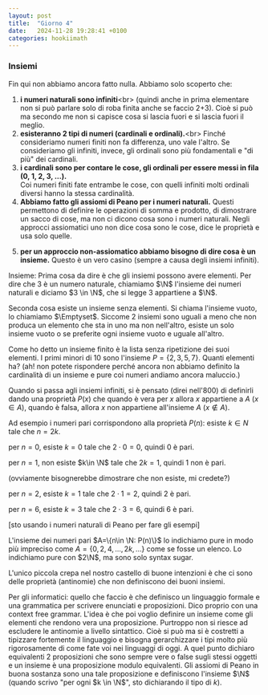 ```yaml
---
layout: post
title:  "Giorno 4"
date:   2024-11-28 19:28:41 +0100
categories: hookiimath
---
```

### Insiemi

Fin qui non abbiamo ancora fatto nulla. Abbiamo solo scoperto che:

1. **i numeri naturali sono infiniti**<br\> 
  (quindi anche in prima elementare non si può parlare solo di roba finita anche se faccio 2+3). Cioè si può ma secondo me non si capisce cosa si lascia fuori e si lascia fuori il meglio.
2. **esisteranno 2 tipi di numeri (cardinali e ordinali).**<br\> 
  Finché consideriamo numeri finiti non fa differenza, uno vale l'altro. Se consideriamo gli infiniti, invece, gli ordinali sono più fondamentali e "di più" dei cardinali.
3. **i cardinali sono per contare le cose, gli ordinali per essere messi in fila (0, 1, 2, 3, ...).**<br/>
  Coi numeri finiti fate entrambe le cose, con quelli infiniti molti ordinali diversi hanno la stessa cardinalità.
4. **Abbiamo fatto gli assiomi di Peano per i numeri naturali.**
  Questi permettono di definire le operazioni di somma e prodotto, di dimostrare un sacco di cose, ma non ci dicono cosa sono i numeri naturali. Negli approcci assiomatici uno non dice cosa sono le cose, dice le proprietà e usa solo quelle.
5) **per un approccio non-assiomatico abbiamo bisogno di dire cosa è un insieme.**
  Questo è un vero casino (sempre a causa degli insiemi infiniti).


Insieme:
Prima cosa da dire è che gli insiemi possono avere elementi.
Per dire che 3 è un numero naturale, chiamiamo $\N$ l'insieme dei numeri naturali e diciamo $3 \in \N$, che si legge 3 appartiene a $\N$.

Seconda cosa esiste un insieme senza elementi. 
Si chiama l'insieme vuoto, lo chiamiamo $\Emptyset$.
Siccome 2 insiemi sono uguali a meno che non produca un elemento che sta in uno ma non nell'altro, 
esiste un solo insieme vuoto o se preferite ogni insieme vuoto e uguale all'altro.

Come ho detto un insieme finito è la lista senza ripetizione dei suoi elementi.
I primi minori di 10 sono l'insieme $P=\{2, 3, 5, 7\}$.
Quanti elementi ha? (ah! non potete rispondere perché ancora non abbiamo definito la cardinalità di un insieme 
e pure coi numeri andiamo ancora maluccio.)

Quando si passa agli insiemi infiniti, si è pensato (direi nell'800) di definirli dando una proprietà $P(x)$
che quando è vera per $x$ allora $x$ appartiene a $A$ ($x\in A$), quando è falsa, allora $x$ non appartiene all'insieme $A$ ($x\not\in A$).

Ad esempio i numeri pari corrispondono alla proprietà    $P(n)$: esiste $k\in N$ tale che $n=2k$.

per $n=0$, esiste $k=0$ tale che $2\cdot0=0$, quindi 0 è pari.

per $n=1$, non esiste $k\in \N$ tale che $2k=1$, quindi 1 non è pari. 

(ovviamente bisognerebbe dimostrare che non esiste, mi credete?)

per $n=2$, esiste $k=1$ tale che $2\cdot 1=2$, quindi 2 è pari.

per $n=6$, esiste $k=3$ tale che $2\cdot 3=6$, quindi 6 è pari.

[sto usando i numeri naturali di Peano per fare gli esempi]

L'insieme dei numeri pari $A=\{n\in \N: P(n)\}$ lo indichiamo pure in modo più impreciso come $A=\{0,2, 4, ..., 2k, ...\}$ come se fosse un elenco.
Lo indichiamo pure con $2\N$, ma sono solo syntax sugar.

L'unico piccola crepa nel nostro castello di buone intenzioni è che ci sono delle proprietà (antinomie) 
che non definiscono dei buoni insiemi.



Per gli informatici: quello che faccio è che definisco un linguaggio formale e una grammatica per scrivere enunciati e proposizioni.
Dico proprio con una context free grammar.
L'idea è che poi voglio definire un insieme come gli elementi che rendono vera una proposizione.
Purtroppo non si riesce ad escludere le antinomie a livello sintattico. 
Cioè si può ma si è costretti a tipizzare fortemente il linguaggio e bisogna gerarchizzare i tipi molto più rigorosamente di come fate voi nei linguaggi di oggi.
A quel punto dichiaro equivalenti 2 proposizioni che sono sempre vere o false sugli stessi oggetti e un insieme è una proposizione modulo equivalenti.
Gli assiomi di Peano in buona sostanza sono una tale proposizione e definiscono l'insieme $\N$ 
(quando scrivo  "per ogni $k \in \N$", sto dichiarando il tipo di $k$).